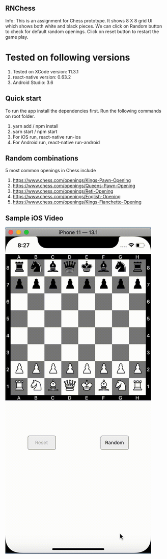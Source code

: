 ## RNChess
Info: This is an assignment for Chess prototype. It shows 8 X 8 grid UI which shows both white and black pieces. We can click on Random button to 
check for default random openings. Click on reset button to restart the game play.

# Tested on following versions 
1. Tested on XCode version: 11.3.1
2. react-native version: 0.63.2
3. Android Studio: 3.6

## Quick start
  To run the app install the dependencies first. Run the following commands on root folder.
1. yarn add / npm install
2. yarn start / npm start
3. For iOS run, react-native run-ios
4. For Android run, react-native run-android

## Random combinations 
5 most common openings in Chess include
1. https://www.chess.com/openings/Kings-Pawn-Opening
2. https://www.chess.com/openings/Queens-Pawn-Opening
3. https://www.chess.com/openings/Reti-Opening
4. https://www.chess.com/openings/English-Opening
5. https://www.chess.com/openings/Kings-Fianchetto-Opening

## Sample iOS Video 

![Output sample](https://github.com/sujitkaulavkar123/RNChess/raw/master/sampleiOS.gif)
